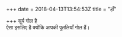 +++
date = 2018-04-13T13:54:53Z
title = "हाँ"

+++ 
सूर्य गोल है   
ऐसा इसलिए है क्योंकि आपकी पुतलियाँ गोल हैं।